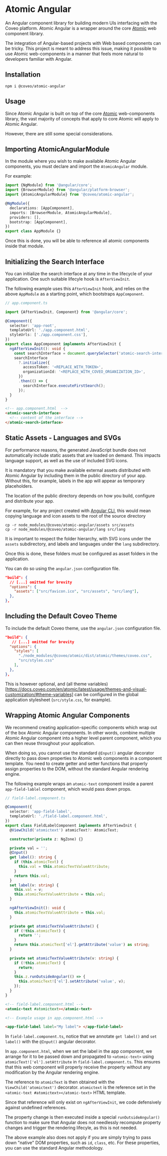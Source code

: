 # Atomic Angular

An Angular component library for building modern UIs interfacing with the Coveo platform. Atomic Angular is a wrapper around the core [Atomic](https://docs.coveo.com/en/atomic/latest/) web component library.

The integration of Angular-based projects with Web based components can be tricky. This project is meant to address this issue, making it possible to use Atomic web-components in a manner that feels more natural to developers familiar with Angular.

## Installation

`npm i @coveo/atomic-angular`

## Usage

Since Atomic Angular is built on top of the core [Atomic](https://docs.coveo.com/en/atomic/latest/) web-components library, the vast majority of concepts that apply to core Atomic will apply to Atomic Angular.

However, there are still some special considerations.

## Importing AtomicAngularModule

In the module where you wish to make available Atomic Angular components, you must declare and import the `AtomicAngular` module.

For example:

```typescript
import {NgModule} from '@angular/core';
import {BrowserModule} from '@angular/platform-browser';
import {AtomicAngularModule} from '@coveo/atomic-angular';

@NgModule({
  declarations: [AppComponent],
  imports: [BrowserModule, AtomicAngularModule],
  providers: [],
  bootstrap: [AppComponent],
})
export class AppModule {}
```

Once this is done, you will be able to reference all atomic components inside that module.

## Initializing the Search Interface

You can initialize the search interface at any time in the lifecycle of your application. One such suitable lifecyle hook is `AfterViewInit`.

The following example uses this `AfterViewInit` hook, and relies on the above `AppModule` as a starting point, which bootstraps `AppComponent`.

```typescript
// app.component.ts

import {AfterViewInit, Component} from '@angular/core';

@Component({
  selector: 'app-root',
  templateUrl: './app.component.html',
  styleUrls: ['./app.component.css'],
})
export class AppComponent implements AfterViewInit {
  ngAfterViewInit(): void {
    const searchInterface = document.querySelector('atomic-search-interface');
    searchInterface
      ?.initialize({
        accessToken: '<REPLACE_WITH_TOKEN>',
        organizationId: '<REPLACE_WITH_COVEO_ORGANIZATION_ID>',
      })
      .then(() => {
        searchInterface.executeFirstSearch();
      });
  }
}
```
```html
<!-- app.component.html  -->
<atomic-search-interface>
  <!-- content of the interface -->
</atomic-search-interface>
```

## Static Assets - Languages and SVGs

For performance reasons, the generated JavaScript bundle does not automatically include static assets that are loaded on demand. This impacts language support, as well as the use of included SVG icons.

It is mandatory that you make available external assets distributed with Atomic Angular by including them in the public directory of your app. Without this, for example, labels in the app will appear as temporary placeholders.

The location of the public directory depends on how you build, configure and distribute your app.

For example, for any project created with [Angular CLI](https://angular.io/cli), this would mean copying language and icon assets to the root of the source directory

```
cp -r node_modules/@coveo/atomic-angular/assets src/assets
cp -r node_modules/@coveo/atomic-angular/lang src/lang
```

It is important to respect the folder hierarchy, with SVG icons under the `assets` subdirectory, and labels and languages under the `lang` subdirectory.

Once this is done, these folders must be configured as asset folders in the application.

You can do so using the `angular.json` configuration file.

```json
"build": {
  // [...] omitted for brevity
  "options": {
    "assets": ["src/favicon.ico", "src/assets", "src/lang"],
  },
},
```

## Including the Default Coveo Theme

To include the default Coveo theme, use the `angular.json` configuration file.

```json
"build": {
   // [...] omitted for brevity
  "options": {
    "styles": [
      "./node_modules/@coveo/atomic/dist/atomic/themes/coveo.css",
      "src/styles.css"
    ],
  },
},
```

This is however optional, and (all theme variables)[https://docs.coveo.com/en/atomic/latest/usage/themes-and-visual-customization/#theme-variables] can be configured in the global application stylesheet (`src/style.css`, for example).

## Wrapping Atomic Angular Components

We recommend creating application-specific components which wrap out of the box Atomic Angular components. In other words, combine multiple Atomic Angular component into a higher level parent component, which you can then reuse throughout your application.

When doing so, you cannot use the standard `@Input()` angular decorator directly to pass down properties to Atomic web components in a component template. You need to create getter and setter functions that properly assign properties to the DOM, without the standard Angular rendering engine.

The following example wraps an `atomic-text` component inside a parent `app-field-lablel` component, which would pass down props.

```typescript
// field-label.component.ts

@Component({
  selector: 'app-field-label',
  templateUrl: './field-label.component.html',
})
export class FieldLabelComponent implements AfterViewInit {
  @ViewChild('atomictext') atomicText?: AtomicText;

  constructor(private z: NgZone) {}

  private val = '';
  @Input()
  get label(): string {
    if (this.atomicText) {
      this.val = this.atomicTextValueAttribute;
    }
    return this.val;
  }
  set label(v: string) {
    this.val = v;
    this.atomicTextValueAttribute = this.val;
  }

  ngAfterViewInit(): void {
    this.atomicTextValueAttribute = this.val;
  }

  private get atomicTextValueAttribute() {
    if (!this.atomicText) {
      return '';
    }
    return this.atomicText['el'].getAttribute('value') as string;
  }

  private set atomicTextValueAttribute(v: string) {
    if (!this.atomicText) {
      return;
    }
    this.z.runOutsideAngular(() => {
      this.atomicText!['el'].setAttribute('value', v);
    });
  }
}
```

```html
<!-- field-label.component.html -->
<atomic-text #atomictext></atomic-text>
```

```html
<!-- Example usage in app.component.html -->

<app-field-label label="My label"> </app-field-label>
```

In `field-label.component.ts`, notice that we annotate `get label()` and `set label()` with the `@Input()` angular decorator.

In `app.component.html`, when we set the label in the app component, we arrange for it to be passed down and propagated to `<atomic-text>` using `atomicText!['el'].setAttribute` in `field-label.component.ts`. This ensures that this web component will properly receive the property without any modification by the Angular rendering engine.

The reference to `atomicText` is then obtained with the `ViewChild('atomictext')` decorator.
`atomictext` is the reference set in the `<atomic-text #atomictext></atomic-text>` HTML template.

Since that reference will only exist on `ngAfterViewInit`, we code defensively against undefined references.

The property change is then executed inside a special `runOutsideAngular()` function to make sure that Angular does not needlessly recompute property changes and trigger the rendering lifecyle, as this is not needed.

The above example also does not apply if you are simply trying to pass down "native" DOM properties, such as `id`, `class`, etc. For these properties, you can use the standard Angular methodology.
